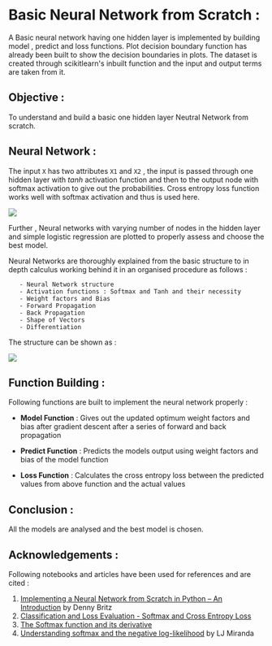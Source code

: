 # Basic Neural Network from Scratch : 

A Basic neural network having one hidden layer is implemented by building model , predict and loss functions. Plot decision boundary function has already been built to show the decision boundaries in plots. The dataset is created through scikitlearn's inbuilt function and the input and output terms are taken from it. 

## Objective : 

To understand and build a basic one hidden layer Neutral Network from scratch. 

## Neural Network : 

The input `X` has two attributes `X1` and `X2` , the input is passed through one hidden layer with $tanh$ activation function and then to the output node with softmax activation to give out the probabilities. Cross entropy loss function works well with softmax activation and thus is used here. 

<img src="https://encrypted-tbn0.gstatic.com/images?q=tbn%3AANd9GcQediZV_J9oWckQU6SMM1bwIJUF05pYb3QJQQhJ3t3YoFcax5Ve&usqp=CAU">

Further , Neural networks with varying number of nodes in the hidden layer and simple logistic regression are plotted to properly assess and choose the best model.

Neural Networks are thoroughly explained from the basic structure to in depth calculus working behind it in an organised procedure as follows : 

       - Neural Network structure
       - Activation functions : Softmax and Tanh and their necessity 
       - Weight factors and Bias 
       - Forward Propagation
       - Back Propagation
       - Shape of Vectors
       - Differentiation

The structure can be shown as : 

<img src="https://i.stack.imgur.com/iHDtO.png">

## Function Building : 

Following functions are built to implement the neural network properly : 

- **Model Function** : Gives out the updated optimum weight factors and bias after gradient descent after a series of forward and back propagation

- **Predict Function** : Predicts the models output using weight factors and bias of the model function

- **Loss Function** : Calculates the cross entropy loss between the predicted values from above function and the actual values

## Conclusion : 

All the models are analysed and the best model is chosen. 

## Acknowledgements :

Following notebooks and articles have been used for references and are cited :

1. [Implementing a Neural Network from Scratch in Python – An Introduction](http://www.wildml.com/2015/09/implementing-a-neural-network-from-scratch/) by Denny Britz
2. [Classification and Loss Evaluation - Softmax and Cross Entropy Loss](https://deepnotes.io/softmax-crossentropy)
3. [The Softmax function and its derivative](https://eli.thegreenplace.net/2016/the-softmax-function-and-its-derivative/)
4. [Understanding softmax and the negative log-likelihood](https://ljvmiranda921.github.io/notebook/2017/08/13/softmax-and-the-negative-log-likelihood/) by LJ Miranda


